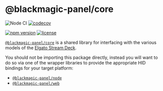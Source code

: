 # @blackmagic-panel/core

![Node CI](https://github.com/Julusian/node-blackmagic-panel/workflows/Node%20CI/badge.svg)
[![codecov](https://codecov.io/gh/Julusian/node-blackmagic-panel/branch/master/graph/badge.svg?token=Hl4QXGZJMF)](https://codecov.io/gh/Julusian/node-blackmagic-panel)

[![npm version](https://img.shields.io/npm/v/@blackmagic-panel/core.svg)](https://npm.im/@blackmagic-panel/core)
[![license](https://img.shields.io/npm/l/@blackmagic-panel/core.svg)](https://npm.im/@blackmagic-panel/core)

[`@blackmagic-panel/core`](https://github.com/julusian/node-blackmagic-panel) is a shared library for interfacing
with the various models of the [Elgato Stream Deck](https://www.elgato.com/en/gaming/stream-deck).

You should not be importing this package directly, instead you will want to do so via one of the wrapper libraries to provide the appropriate HID bindings for your target platform:

-   [`@blackmagic-panel/node`](https://npm.im/@blackmagic-panel/node)
-   [`@blackmagic-panel/web`](https://npm.im/@blackmagic-panel/web)
